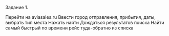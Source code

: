 Задание 1.

Перейти на aviasales.ru
Ввести город отправления, прибытия, даты, выбрать тип места
Нажать найти
Дождаться результатов поиска
Найти самый быстрый по времени рейс туда-обратно из списка

